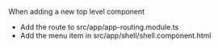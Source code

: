 When adding a new top level component
- Add the route to src/app/app-routing.module.ts
- Add the menu item in src/app/shell/shell.component.html 
